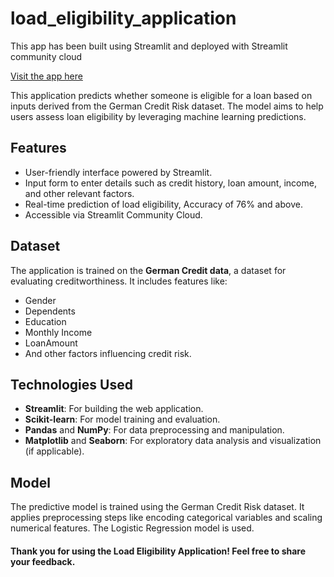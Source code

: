 # load_eligibility_application
This app has been built using Streamlit and deployed with Streamlit community cloud

[Visit the app here](https://load-eligibility-model.streamlit.app/)

This application predicts whether someone is eligible for a loan based on inputs derived from the German Credit Risk dataset. The model aims to help users assess loan eligibility by leveraging machine learning predictions.

## Features
- User-friendly interface powered by Streamlit.
- Input form to enter details such as credit history, loan amount, income, and other relevant factors.
- Real-time prediction of load eligibility, Accuracy of 76% and above.
- Accessible via Streamlit Community Cloud.

## Dataset
The application is trained on the **German Credit data**, a dataset for evaluating creditworthiness. It includes features like:
- Gender
- Dependents
- Education
- Monthly Income
- LoanAmount
- And other factors influencing credit risk.



## Technologies Used
- **Streamlit**: For building the web application.
- **Scikit-learn**: For model training and evaluation.
- **Pandas** and **NumPy**: For data preprocessing and manipulation.
- **Matplotlib** and **Seaborn**: For exploratory data analysis and visualization (if applicable).

## Model
The predictive model is trained using the German Credit Risk dataset. It applies preprocessing steps like encoding categorical variables and scaling numerical features. The Logistic Regression model is used.


#### Thank you for using the Load Eligibility Application! Feel free to share your feedback.
